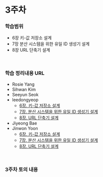 # 3주차

### 학습범위
+ 6장 키-값 저장소 설계
+ 7장 분산 시스템을 위한 유일 ID 생성기 설계
+ 8장 URL 단축기 설계

</br>

### 학습 정리내용 URL
+ Rosie Yang
+ Sihwan Kim
+ Seeyun Seok
+ leedongyeop
  + [6장. 키-값 저장소 설계](https://www.notion.so/leedongyeop/6-e5d6b57f38dc44a2b1c9f79adf0a9d88?pvs=4)
  + [7장. 분산 시스템을 위한 유일 ID 생성기 설계](https://leedongyeop.notion.site/7-ID-f2237ef8d1e5464285d17a5b328ddc35?pvs=4)
  + [8장. URL 단축기 설계](https://leedongyeop.notion.site/8-URL-0a804d4aba934736901df81136d837e1?pvs=4)
+ Jiyeong Bae
+ Jinwon Yoon
  + [6장. 키-값 저장소 설계](https://jinwonyoon.notion.site/Chapter-6-2842621c4d4c447e8a091743606e131a?pvs=4)
  + [7장. 분산 시스템을 위한 유일 ID 생성기 설계](https://jinwonyoon.notion.site/Chapter-7-ID-d3f62f95d80147b2b2018231d48e1d18?pvs=4)
  + [8장. URL 단축기 설계](https://jinwonyoon.notion.site/Chapter-8-URL-0919a0fe17fa41df943317fa6a36fab9?pvs=4)

</br>

### 3주차 토의 내용
